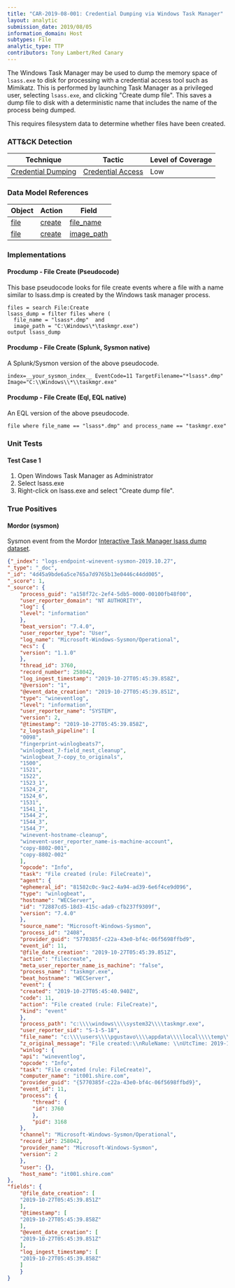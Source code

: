 ```yaml
---
title: "CAR-2019-08-001: Credential Dumping via Windows Task Manager"
layout: analytic
submission_date: 2019/08/05
information_domain: Host
subtypes: File
analytic_type: TTP
contributors: Tony Lambert/Red Canary
---
```


The Windows Task Manager may be used to dump the memory space of `lsass.exe` to disk for processing with a credential access tool such as Mimikatz. This is performed by launching Task Manager as a privileged user, selecting `lsass.exe`, and clicking "Create dump file". This saves a dump file to disk with a deterministic name that includes the name of the process being dumped.

This requires filesystem data to determine whether files have been created.


### ATT&CK Detection

|Technique|Tactic|Level of Coverage|
|---|---|---|
|[Credential Dumping](https://attack.mitre.org/techniques/T1003/)|[Credential Access](https://attack.mitre.org/tactics/TA0006/)|Low|

### Data Model References

|Object|Action|Field|
|---|---|---|
|[file](/data_model/file) | [create](/data_model/file#create) | [file_name](/data_model/file#file_name) |
|[file](/data_model/file) | [create](/data_model/file#create) | [image_path](/data_model/file#image_path) |


### Implementations

#### Procdump - File Create (Pseudocode)


This base pseudocode looks for file create events where a file with a name similar to lsass.dmp is created by the Windows task manager process.


```
files = search File:Create
lsass_dump = filter files where (
  file_name = "lsass*.dmp"  and
  image_path = "C:\Windows\*\taskmgr.exe")
output lsass_dump
```


#### Procdump - File Create (Splunk, Sysmon native)


A Splunk/Sysmon version of the above pseudocode.


```
index=__your_sysmon_index__ EventCode=11 TargetFilename="*lsass*.dmp" Image="C:\\Windows\\*\\taskmgr.exe"
```


#### Procdump - File Create (Eql, EQL native)


An EQL version of the above pseudocode.


```
file where file_name == "lsass*.dmp" and process_name == "taskmgr.exe"
```



### Unit Tests

#### Test Case 1

1. Open Windows Task Manager as Administrator
2. Select lsass.exe
3. Right-click on lsass.exe and select "Create dump file".



### True Positives

#### Mordor (sysmon)

Sysmon event from the Mordor [Interactive Task Manager lsass dump dataset](https://github.com/hunters-forge/mordor/blob/master/small_datasets/windows/credential_access/credential_dumping_T1003/interactive_taskmngr_lsass_dump.md).


```json
{"_index": "logs-endpoint-winevent-sysmon-2019.10.27",
"_type": "_doc",
"_id": "4d45a9bde6a5ce765a7d9765b13e0446c44dd005",
"_score": 1,
"_source": {
    "process_guid": "a158f72c-2ef4-5db5-0000-00100fb48f00",
    "user_reporter_domain": "NT AUTHORITY",
    "log": {
    "level": "information"
    },
    "beat_version": "7.4.0",
    "user_reporter_type": "User",
    "log_name": "Microsoft-Windows-Sysmon/Operational",
    "ecs": {
    "version": "1.1.0"
    },
    "thread_id": 3760,
    "record_number": 258042,
    "log_ingest_timestamp": "2019-10-27T05:45:39.858Z",
    "@version": "1",
    "@event_date_creation": "2019-10-27T05:45:39.851Z",
    "type": "wineventlog",
    "level": "information",
    "user_reporter_name": "SYSTEM",
    "version": 2,
    "@timestamp": "2019-10-27T05:45:39.858Z",
    "z_logstash_pipeline": [
    "0098",
    "fingerprint-winlogbeats7",
    "winlogbeat_7-field_nest_cleanup",
    "winlogbeat_7-copy_to_originals",
    "1500",
    "1521",
    "1522",
    "1523_1",
    "1524_2",
    "1524_6",
    "1531",
    "1541_1",
    "1544_2",
    "1544_3",
    "1544_7",
    "winevent-hostname-cleanup",
    "winevent-user_reporter_name-is-machine-account",
    "copy-8802-001",
    "copy-8802-002"
    ],
    "opcode": "Info",
    "task": "File created (rule: FileCreate)",
    "agent": {
    "ephemeral_id": "81582c0c-9ac2-4a94-ad39-6e6f4ce9d096",
    "type": "winlogbeat",
    "hostname": "WECServer",
    "id": "72887cd5-18d3-415c-ada9-cfb237f9309f",
    "version": "7.4.0"
    },
    "source_name": "Microsoft-Windows-Sysmon",
    "process_id": "2408",
    "provider_guid": "5770385f-c22a-43e0-bf4c-06f5698ffbd9",
    "event_id": 11,
    "@file_date_creation": "2019-10-27T05:45:39.851Z",
    "action": "filecreate",
    "meta_user_reporter_name_is_machine": "false",
    "process_name": "taskmgr.exe",
    "beat_hostname": "WECServer",
    "event": {
    "created": "2019-10-27T05:45:40.940Z",
    "code": 11,
    "action": "File created (rule: FileCreate)",
    "kind": "event"
    },
    "process_path": "c:\\\\windows\\\\system32\\\\taskmgr.exe",
    "user_reporter_sid": "S-1-5-18",
    "file_name": "c:\\\\users\\\\pgustavo\\\\appdata\\\\local\\\\temp\\\\lsass.dmp",
    "z_original_message": "File created:\\nRuleName: \\nUtcTime: 2019-10-27 05:45:39.851\\nProcessGuid: {a158f72c-2ef4-5db5-0000-00100fb48f00}\\nProcessId: 2408\\nImage: C:\\\\Windows\\\\system32\\\\taskmgr.exe\\nTargetFilename: C:\\\\Users\\\\pgustavo\\\\AppData\\\\Local\\\\Temp\\\\lsass.DMP\\nCreationUtcTime: 2019-10-27 05:45:39.851",
    "winlog": {
    "api": "wineventlog",
    "opcode": "Info",
    "task": "File created (rule: FileCreate)",
    "computer_name": "it001.shire.com",
    "provider_guid": "{5770385f-c22a-43e0-bf4c-06f5698ffbd9}",
    "event_id": 11,
    "process": {
        "thread": {
        "id": 3760
        },
        "pid": 3168
    },
    "channel": "Microsoft-Windows-Sysmon/Operational",
    "record_id": 258042,
    "provider_name": "Microsoft-Windows-Sysmon",
    "version": 2
    },
    "user": {},
    "host_name": "it001.shire.com"
},
"fields": {
    "@file_date_creation": [
    "2019-10-27T05:45:39.851Z"
    ],
    "@timestamp": [
    "2019-10-27T05:45:39.858Z"
    ],
    "@event_date_creation": [
    "2019-10-27T05:45:39.851Z"
    ],
    "log_ingest_timestamp": [
    "2019-10-27T05:45:39.858Z"
    ]
    }
}
```

